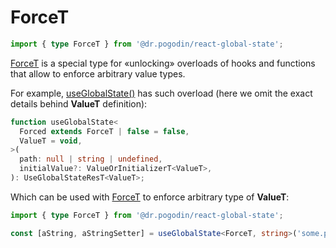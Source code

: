 # ForceT
[ForceT]: /docs/api/types/force
```ts
import { type ForceT } from '@dr.pogodin/react-global-state';
```

[ForceT] is a special type for &laquo;unlocking&raquo; overloads of hooks and
functions that allow to enforce arbitrary value types.

For example, [useGlobalState()] has such overload (here we omit the exact
details behind **ValueT** definition):

```ts
function useGlobalState<
  Forced extends ForceT | false = false,
  ValueT = void,
>(
  path: null | string | undefined,
  initialValue?: ValueOrInitializerT<ValueT>,
): UseGlobalStateResT<ValueT>;
```

Which can be used with [ForceT] to enforce arbitrary type of **ValueT**:

```ts
import { type ForceT } from '@dr.pogodin/react-global-state';

const [aString, aStringSetter] = useGlobalState<ForceT, string>('some.path');
```

[useGlobalState()]: /docs/api/hooks/useglobalstate
